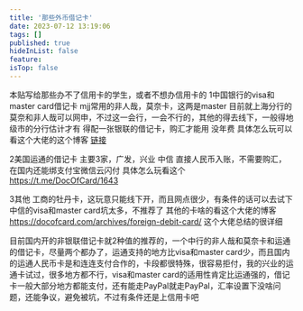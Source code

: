 ```yaml
---
title: '那些外币借记卡'
date: 2023-07-12 13:19:06
tags: []
published: true
hideInList: false
feature: 
isTop: false
---
```

本贴写给那些办不了信用卡的学生，或者不想办信用卡的
1中国银行的visa和master card借记卡
mjj常用的非人哉，莫奈卡，这两是master
目前就上海分行的莫奈和非人哉可以网申，不过这一会行，一会不行的，其他的得去线下，一般得地级市的分行估计才有
得配一张银联的借记卡，购汇才能用
没年费
具体怎么玩可以看这个大佬的这个博客
[链接](https://www.nodeseek.com/jump?to=https%3A%2F%2Fpoplite.xyz%2Fpost%2F2018%2F03%2F05%2Fboc-debit-card-guide-for-online-payment.html%239-%25E5%25A4%2596%25E9%2583%25A8%25E9%2593%25BE%25E6%258E%25A5)

2美国运通的借记卡
主要3家，广发，兴业 中信
直接人民币入账，不需要购汇，在国内还能绑支付宝微信云闪付
具体怎么玩看这个
<https://t.me/DocOfCard/1643>

3其他
工商的牡丹卡，这玩意只能线下开，而且网点很少，有条件的话可以去试下
中信的visa和master card坑太多，不推荐了
其他的卡啥的看这个大佬的博客
<https://docofcard.com/archives/foreign-debit-card/>
这个大佬总结的很详细

目前国内开的非银联借记卡就2种值的推荐的，一个中行的非人哉和莫奈卡和运通的借记卡，尽量两个都办了，运通支持的地方比visa和master card少，而且国内的运通人民币卡是和连连支付合作的，卡段都很特殊，很容易拒付，我的兴业的运通卡试过，很多地方都不行，visa和master card的适用性肯定比运通强的，借记卡一般大部分地方都能支付，还有能走PayPal就走PayPal，汇率设置下没啥问题，还能争议，避免被坑，不过有条件还是上信用卡吧

